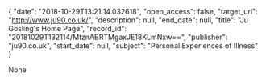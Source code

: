 {
  "date": "2018-10-29T13:21:14.032618", 
  "open_access": false, 
  "target_url": "http://www.ju90.co.uk/", 
  "description": null, 
  "end_date": null, 
  "title": "Ju Gosling's Home Page", 
  "record_id": "20181029T132114/MtznABRTMgaxJE18KLmNxw==", 
  "publisher": "ju90.co.uk", 
  "start_date": null, 
  "subject": "Personal Experiences of Illness"
}

None